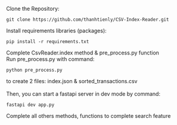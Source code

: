Clone the Repository: 
```
git clone https://github.com/thanhtienly/CSV-Index-Reader.git
```
Install requirements libraries (packages): 
```
pip install -r requirements.txt
```
Complete CsvReader.index method & pre_process.py function
\
Run pre_process.py with command:
```
python pre_process.py
```
to create 2 files: index.json & sorted_transactions.csv
\
\
Then, you can start a fastapi server in dev mode by command: 
```
fastapi dev app.py
```
Complete all others methods, functions to complete search feature 
